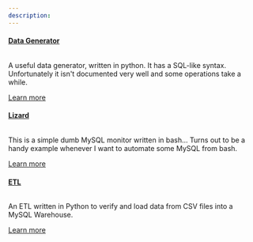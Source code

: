 ```yaml
---
description:
---
```


<div class="row">
  <div class="span8">
    <div class="row">
      <div class="span8">
        <h4><strong><a href="#">Data Generator</a></strong></h4>
      </div>
    </div>
    <div class="row">
      <div class="span2">
        <a href="#" class="thumbnail">
            <img src="{{urls.media}}/monster4.jpg" alt="">
        </a>
      </div>
      <div class="span6">   
        <p>
          A useful data generator, written in python. It has a SQL-like syntax. Unfortunately it isn't documented very well and some operations take a while.
        </p>
        <p><a href="https://github.com/aaronmaturen/datagen">Learn more</a></p>
      </div>
    </div>
  </div>
</div>

<div class="row">
	<div class="span8">
	  <div class="row">
	    <div class="span8">
	      <h4><strong><a href="#">Lizard</a></strong></h4>
	    </div>
	  </div>
	  <div class="row">
	    <div class="span2">
	      <a href="#" class="thumbnail">
	          <img src="{{urls.media}}/monster2.jpg" alt="">
	      </a>
	  </div>
	  <div class="span6">   
	    <p>
	      This is a simple dumb MySQL monitor written in bash... Turns out to be a handy example whenever I want to automate some MySQL from bash.
	    </p>
	    <p><a href="https://github.com/aaronmaturen/lizard">Learn more</a></p>
	  </div>
	</div>
</div>
										
<div class="row">
	<div class="span8">
	  <div class="row">
	    <div class="span8">
	      <h4><strong><a href="#">ETL</a></strong></h4>
	    </div>
	  </div>
	  <div class="row">
	    <div class="span2">
	      <a href="#" class="thumbnail">
	          <img src="{{urls.media}}/monster3.jpg" alt="">
	      </a>
	    </div>
	    <div class="span6">   
	      <p>
	        An ETL written in Python to verify and load data from CSV files into a MySQL Warehouse.
	      </p>
	      <p><a href="https://github.com/aaronmaturen/ETL">Learn more</a></p>
	    </div>
	  </div>
  </div>
</div>
